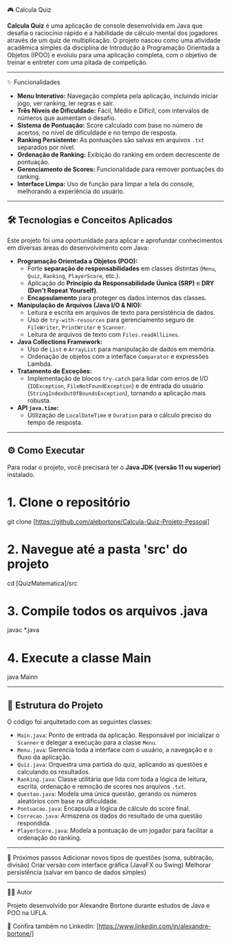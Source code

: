 🎮 Calcula Quiz

**Calcula Quiz** é uma aplicação de console desenvolvida em Java que desafia o raciocínio rápido e a habilidade de cálculo mental dos jogadores através de um quiz de multiplicação. O projeto nasceu como uma atividade acadêmica simples da disciplina de Introdução à Programação Orientada a Objetos (IPOO) e evoluiu para uma aplicação completa, com o objetivo de treinar e entreter com uma pitada de competição.

_________________________________________________________________________________________________________________________________________________________________________________________________________________
✨ Funcionalidades
* **Menu Interativo:** Navegação completa pela aplicação, incluindo iniciar jogo, ver ranking, ler regras e sair.
* **Três Níveis de Dificuldade:** Fácil, Médio e Difícil, com intervalos de números que aumentam o desafio.
* **Sistema de Pontuação:** Score calculado com base no número de acertos, no nível de dificuldade e no tempo de resposta.
* **Ranking Persistente:** As pontuações são salvas em arquivos `.txt` separados por nível.
* **Ordenação de Ranking:** Exibição do ranking em ordem decrescente de pontuação.
* **Gerenciamento de Scores:** Funcionalidade para remover pontuações do ranking.
* **Interface Limpa:** Uso de função para limpar a tela do console, melhorando a experiência do usuário.


_________________________________________________________________________________________________________________________________________________________________________________________________________________
## 🛠️ Tecnologias e Conceitos Aplicados
Este projeto foi uma oportunidade para aplicar e aprofundar conhecimentos em diversas áreas do desenvolvimento com Java:

* **Programação Orientada a Objetos (POO):**
    * Forte **separação de responsabilidades** em classes distintas (`Menu`, `Quiz`, `Ranking`, `PlayerScore`, etc.).
    * Aplicação do **Princípio da Responsabilidade Úunica (SRP)** e **DRY (Don't Repeat Yourself)**.
    * **Encapsulamento** para proteger os dados internos das classes.
* **Manipulação de Arquivos (Java I/O & NIO):**
    * Leitura e escrita em arquivos de texto para persistência de dados.
    * Uso de `try-with-resources` para gerenciamento seguro de `FileWriter`, `PrintWriter` e `Scanner`.
    * Leitura de arquivos de texto com `Files.readAllLines`.
* **Java Collections Framework:**
    * Uso de `List` e `ArrayList` para manipulação de dados em memória.
    * Ordenação de objetos com a interface `Comparator` e expressões Lambda.
* **Tratamento de Exceções:**
    * Implementação de blocos `try-catch` para lidar com erros de I/O (`IOException`, `FileNotFoundException`) e de entrada do usuário (`StringIndexOutOfBoundsException`), tornando a aplicação mais robusta.
* **API `java.time`:**
    * Utilização de `LocalDateTime` e `Duration` para o cálculo preciso do tempo de resposta.

_________________________________________________________________________________________________________________________________________________________________________________________________________________
## ⚙️ Como Executar

Para rodar o projeto, você precisará ter o **Java JDK (versão 11 ou superior)** instalado.


# 1. Clone o repositório
git clone [https://github.com/alebortone/Calcula-Quiz-Projeto-Pessoal]

# 2. Navegue até a pasta 'src' do projeto
cd [QuizMatematica]/src

# 3. Compile todos os arquivos .java
javac *.java

# 4. Execute a classe Main
java Mainn

_________________________________________________________________________________________________________________________________________________________________________________________________________________
## 📂 Estrutura do Projeto

O código foi arquitetado com as seguintes classes:

* `Main.java`: Ponto de entrada da aplicação. Responsável por inicializar o `Scanner` e delegar a execução para a classe `Menu`.
* `Menu.java`: Gerencia toda a interface com o usuário, a navegação e o fluxo da aplicação.
* `Quiz.java`: Orquestra uma partida do quiz, aplicando as questões e calculando os resultados.
* `Ranking.java`: Classe utilitária que lida com toda a lógica de leitura, escrita, ordenação e remoção de scores nos arquivos `.txt`.
* `Questao.java`: Modela uma única questão, gerando os números aleatórios com base na dificuldade.
* `Pontuacao.java`: Encapsula a lógica de cálculo do score final.
* `Correcao.java`: Armazena os dados do resultado de uma questão respondida.
* `PlayerScore.java`: Modela a pontuação de um jogador para facilitar a ordenação do ranking.

_________________________________________________________________________________________________________________________________________________________________________________________________________________
📌 Próximos passos
 Adicionar novos tipos de questões (soma, subtração, divisão)
 Criar versão com interface gráfica (JavaFX ou Swing)
 Melhorar persistência (salvar em banco de dados simples)
 _________________________________________________________________________________________________________________________________________________________________________________________________________________
👨‍💻 Autor

Projeto desenvolvido por Alexandre Bortone durante estudos de Java e POO na UFLA.

📂 Confira também no LinkedIn: [https://www.linkedin.com/in/alexandre-bortone/]
